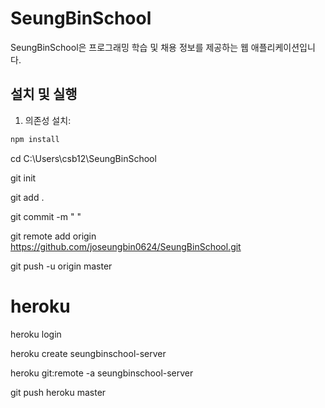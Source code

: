 # SeungBinSchool

SeungBinSchool은 프로그래밍 학습 및 채용 정보를 제공하는 웹 애플리케이션입니다.

## 설치 및 실행

1. 의존성 설치:

```bash
npm install
```

cd C:\Users\csb12\SeungBinSchool

git init

git add .

git commit -m " "

git remote add origin https://github.com/joseungbin0624/SeungBinSchool.git

git push -u origin master

# heroku

heroku login

heroku create seungbinschool-server

heroku git:remote -a seungbinschool-server

git push heroku master
